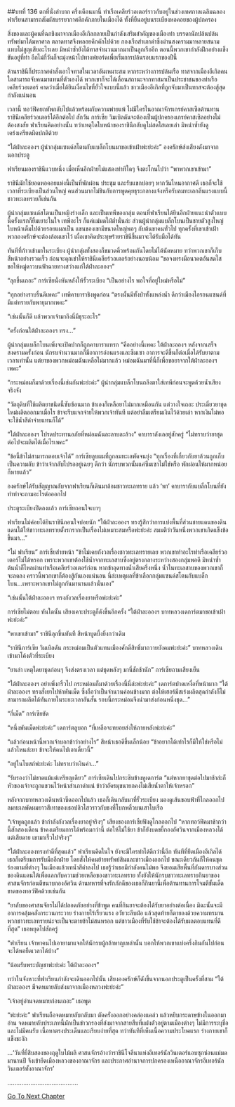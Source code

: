 ##บทที่ 136 ตกที่นั่งลำบาก
ครึ่งเดือนมานี้ ท่าเรือเคลียร์วอเตอร์ราวกับอยู่ในช่วงเทศกาลเฉลิมฉลอง ฟาเรียนสามารถสัมผัสบรรยากาศคึกคักภายในเมืองได้ ทั้งที่ยืนอยู่บนระเบียงหอคอยของผู้ปกครอง


สิ่งของและผู้คนที่ฉกชิงมาจากเมืองอีเกิลกลายเป็นกำลังเสริมสำคัญของเมืองท่า บรรดานักปล้นปล้นทรัพย์มาได้มหาศาล ตลาดทาสจึงพลอยคึกคักไปด้วย กองเรือสำเภาดำซึ่งผ่านสงครามมาหลายสนามแทบไม่สูญเสียอะไรเลย มิหนำซ้ำยังได้ทาสจำนวนมากมาเป็นลูกเรืออีก ตอนนี้พวกเขากำลังฝึกอย่างแข็งขันอยู่ที่ท่า อีกไม่กี่วันก็จะมุ่งหน้าไปทางฟยอร์ดเพื่อเริ่มการปล้นรอบแรกของปีนี้


ด้านราชินีก็ประกาศคำสั่งเอาใจทาสในเวลาอันเหมาะสม หากระหว่างการปล้นเรือ ทาสจากเมืองอีเกิลคนใดสามารถจับคนมาแทนที่ตัวเองได้ พวกเขาก็จะได้เลื่อนสถานะจากทาสมาเป็นประชาชนของท่าเรือเคลียร์วอเตอร์ คาดว่าเมื่อได้ยินเงื่อนไขที่ยั่วใจแบบนี้แล้ว ชาวเมืองอีเกิลที่ถูกจับมาเป็นทาสจะต้องสู้สุดกำลังแน่นอน


เวลานี้ ทอว์ฟิคยกทัพกลับไปแล้วพร้อมกับความพ่ายแพ้ ไม่มีใครในอาณาจักรเกรย์คาสเซิลต้านทานราชินีเคลียร์วอเตอร์ได้อีกต่อไป สักวัน การ์เซีย วิมเบิลดันจะต้องเป็นผู้ปกครองเกรย์คาสเซิลอย่างไม่ต้องสงสัย ฟาเรียนคิดอย่างนั้น ทว่าเหตุใดใบหน้าของราชินีกลับดูไม่สดใสเลยเล่า มิหนำซ้ำยังดูเคร่งเครียดผิดปกติด้วย


“ใต้ฝ่าละอองฯ ผู้นำกลุ่มแซนด์สโตนกับแบล็กโบนมาขอเข้าเฝ้าพ่ะย่ะค่ะ” องครักษ์ส่งเสียงดังมาจากนอกประตู


ฟาเรียนมองราชินีแวบหนึ่ง เมื่อเห็นอีกฝ่ายไม่แสดงท่าทีใดๆ จึงตะโกนไปว่า “พาพวกเขาเข้ามา”


ราชินีมักใช้ยอดหอคอยแห่งนี้เป็นที่พักผ่อน ประชุม และรับแขกบ่อยๆ หากวันไหนอากาศดี เธอก็จะใช้เวลาที่ระเบียงเป็นส่วนใหญ่ คนส่วนมากไม่ชินกับการพูดคุยธุระกลางแจ้งหรือรับลมทะเลกลิ่นแรงแบบนี้ ชาวทะเลทรายก็เช่นกัน


ผู้นำกลุ่มแซนด์สโตนเป็นหญิงร่างเล็ก และเป็นเทพีของกลุ่ม ตอนที่ฟาเรียนได้ยินอีกฝ่ายแนะนำตัวแบบนี้ครั้งแรกก็ยิ้มเยาะในใจ เทพีอะไร ก็แค่แม่มดใฝ่ต่ำนั่นล่ะ ส่วนผู้นำกลุ่มแบล็กโบนเป็นชายตัวสูงใหญ่ ใบหน้าเต็มไปด้วยรอยแผลเป็น แขนของเขามีขนาดใหญ่พอๆ กับต้นขาคนทั่วไป ทุกครั้งที่เขาเข้าเฝ้า พวกองครักษ์จะต้องล้อมเขาไว้ เผื่อเขาคิดประทุษร้ายราชินีขึ้นมาจะได้รับมือได้ทัน


ทันทีที่ก้าวเข้ามาในระเบียง ผู้นำกลุ่มทั้งสองก็ขมวดคิ้วพร้อมกันโดยไม่ได้นัดหมาย ทว่าพวกเขาก็เก็บสีหน้าอย่างรวดเร็ว ก่อนจะคุกเข่าให้ราชินีเคลียร์วอเตอร์อย่างนอบน้อม “ขอจงทรงมีอนาคตอันสดใส ขอให้หมู่ดาวบนฟ้าฉายทางสว่างแก่ใต้ฝ่าละอองฯ”


“ลุกขึ้นเถอะ” การ์เซียนั่งหันหลังให้รั้วระเบียง “เป็นอย่างไร พอใจที่อยู่ใหม่หรือไม่”


“ทุกอย่างราบรื่นดีเพคะ” เทพีคาบาราชิงพูดก่อน “ตรงนั้นมีทั้งป่าทั้งแหล่งน้ำ ดีกว่าเมืองไอรอนแซนด์ที่มีแต่ทรายกับพายุมากเพคะ”


“เช่นนั้นก็ดี แล้วพวกเจ้ามาถึงนี่มีธุระอะไร”


“ครั้งก่อนใต้ฝ่าละอองฯ ทรง...”


ผู้นำกลุ่มแบล็กโบนเพิ่งจะเปิดปากก็ถูกคาบาราแทรก “คืออย่างนี้เพคะ ใต้ฝ่าละอองฯ หลังจากเสร็จสงครามครั้งก่อน นักรบจำนวนมากก็มีอาการอ่อนแรงและซึมเซา อาการจะดีขึ้นก็ต่อเมื่อได้รับยาตามเวลาเท่านั้น แต่ยาของพวกหม่อมฉันเหลือไม่มากแล้ว หม่อมฉันมาที่นี่ก็เพื่อขอยาจากใต้ฝ่าละอองฯ เพคะ”


“กระหม่อมก็มาด้วยเรื่องนี้เช่นกันพ่ะย่ะค่ะ” ผู้นำกลุ่มแบล็กโบนถลึงตาใส่เทพีก่อนจะพูดด้วยน้ำเสียงจริงจัง


“วัตถุดิบที่ใช้ผลิตยาชนิดนี้ซับซ้อนมาก ข้าเองก็เหลือยาไม่มากเหมือนกัน แต่วางใจเถอะ ประเดี๋ยวยาชุดใหม่ผลิตออกมาเมื่อไร ข้าจะรีบแจกจ่ายให้พวกเจ้าทันที แต่อย่าลืมเตรียมเงินไว้ด้วยเล่า หากเงินไม่พอ จะใช้น้ำสีดำจ่ายแทนก็ได้”


“ใต้ฝ่าละอองฯ โปรดประทานอภัยที่หม่อมฉันละลาบละล้วง” คาบาราลังเลอยู่สักครู่ “ไม่ทราบว่ายาชุดต่อไปจะผลิตได้เมื่อไรเพคะ”


“ข้อนี้ข้าไม่สามารถตอบเจ้าได้” การ์เซียลูบผมที่ถูกลมทะเลพัดจนยุ่ง “ทุกเรื่องที่เกี่ยวกับยาล้วนถูกเก็บเป็นความลับ ข้าว่าเจ้ากลับไปรออยู่เฉยๆ ดีกว่า นักรบพวกนั้นแค่ซึมเซาไม่ใช่หรือ พักผ่อนให้มากหน่อยก็หายแล้ว”


องครักษ์ได้รับสัญญาณลับจากฟาเรียนก็เดินมาล้อมชาวทะเลทราย แล้ว ‘พา’ คาบารากับแบล็กโบนที่ยังทำท่าจะถามอะไรต่อออกไป


ประตูระเบียงปิดลงแล้ว การ์เซียถอนใจเบาๆ


ฟาเรียนไม่ค่อยได้ยินราชินีถอนใจบ่อยนัก “ใต้ฝ่าละอองฯ ทรงรู้สึกว่าการแบ่งพื้นที่ส่วนชายแดนของดินแดนใต้ให้ชาวทะเลทรายตั้งรกรากเป็นเรื่องไม่เหมาะสมหรือพ่ะย่ะค่ะ สมมติว่าวันหนึ่งพวกเขาเกิดแข็งข้อขึ้นมา...”


“ไม่ ฟาเรียน” การ์เซียส่ายหน้า “ข้าไม่เคยกังวลเรื่องชาวทะเลทรายเลย พวกเขาทำอะไรท่าเรือเคลียร์วอเตอร์ไม่ได้หรอก เพราะพวกเขาต้องใช้น้ำจากทะเลสาบซึ่งอยู่ตรงกลางระหว่างสองกลุ่มพอดี มิหนำซ้ำต้นน้ำก็ไหลผ่านท่าเรือเคลียร์วอเตอร์ก่อน หากข้าอุดทางน้ำเสียครึ่งหนึ่ง น้ำในทะเลสาบของพวกเขาก็จะลดลง คราวนี้พวกเขาก็ต้องสู้กันเองแน่นอน นี่ล่ะเหตุผลที่ข้าเลือกกลุ่มแซนด์สโตนกับแบล็กโบน...เพราะพวกเขาไม่ถูกกันมานานแล้วนั่นเอง”


“เช่นนั้นใต้ฝ่าละอองฯ ทรงกังวลเรื่องยาหรือพ่ะย่ะค่ะ”


การ์เซียไม่ตอบ ทันใดนั้น เสียงเคาะประตูก็ดังขึ้นอีกครั้ง “ใต้ฝ่าละอองฯ บาทหลวงเดการ์ตมาขอเข้าเฝ้าพ่ะย่ะค่ะ”


“พาเขาเข้ามา” ราชินีลุกขึ้นทันที สีหน้าบูดบึ้งยิ่งกว่าเดิม


“ราชินีการ์เซีย วิมเบิลดัน กระหม่อมเป็นตัวแทนเมืองศักดิ์สิทธิ์มาถวายบังคมพ่ะย่ะค่ะ” บาทหลวงเดินเข้ามาโค้งตัวที่ระเบียง


“ยาเล่า เหตุใดยาชุดก่อนๆ จึงส่งตรงเวลา แต่ชุดหลังๆ มานี่ชักช้านัก” การ์เซียถามเสียงเย็น


“ใต้ฝ่าละอองฯ อย่าเพิ่งกริ้วไป กระหม่อมก็มาด้วยเรื่องนี้นี่ล่ะพ่ะย่ะค่ะ” เดการ์ตปาดเหงื่อที่หน้าผาก “ใต้ฝ่าละอองฯ ทรงสั่งยาไปห้าพันเม็ด ซึ่งถือว่าเป็นจำนวนค่อนข้างมาก ต่อให้เฮอร์มีสเร่งผลิตสุดกำลังก็ไม่สามารถผลิตได้ทันภายในระยะเวลาอันสั้น รอบนี้กระหม่อมจึงนำมาส่งก่อนหนึ่งชุด...”


“กี่เม็ด” การ์เซียขัด


“หนึ่งพันเม็ดพ่ะย่ะค่ะ” เดการ์ตลูบอก “ที่เหลือจะทยอยส่งให้ภายหลังพ่ะย่ะค่ะ”


“แล้วก่อนหน้านี้พวกเจ้าบอกข้าว่าอย่างไร” สีหน้าเธอดีขึ้นเล็กน้อย “ข้าอยากได้เท่าไรก็มีให้ใช่หรือไม่ แล้วไหนล่ะยา ข้าจะให้คนไปเอาเดี๋ยวนี้”


“อยู่ในโบสถ์พ่ะย่ะค่ะ ไม่ทราบว่าเงินค่า...”


“รับรองว่าไม่ขาดแม้แต่เหรียญเดียว” การ์เซียเดินไปกระซิบข้างหูเดการ์ต “แต่หากยาชุดต่อไปมาช้าล่ะก็ หัวของเจ้าจะถูกแขวนไว้หน้าสำเภาดำแน่ ข้าว่าอัครมุขนายกคงไม่เสียน้ำตาให้เจ้าหรอก”


หลังจากบาทหลวงเดินหน้าซีดออกไปแล้ว เธอก็เดินกลับมาที่รั้วระเบียง มองดูเส้นขอบฟ้าที่ไกลออกไป ลมทะเลพัดผมยาวสีเทาของเธอปลิวไสวราวกับธงที่โบกพลิ้วบนเสาใบเรือ


“เจ้าพูดถูกแล้ว ข้ากำลังกังวลเรื่องยาอยู่จริงๆ” เสียงของการ์เซียฟังดูไกลออกไป “หากทอว์ฟิคมาช้ากว่านี้สักสองเดือน ข้าคงเตรียมการได้พร้อมกว่านี้ ต่อให้ไม่ใช้ยา ข้าก็ยังบดขยี้กองอัศวินจากเมืองหลวงได้ แต่เสียดาย เขามาเร็วไปจริงๆ”


“ใต้ฝ่าละอองทรงทำดีที่สุดแล้ว” ฟาเรียนคิดในใจ ยังจะมีใครทำได้ดีกว่านี้อีก ทันทีที่ยึดเมืองอีเกิลได้ เธอก็เตรียมการรับมืออีกฝ่าย โดยสั่งให้คนย้ายทรัพย์สินและชาวเมืองออกไป ขณะเดียวกันก็ให้คนขุดร่องตามที่ต่างๆ ในเมืองแล้วเทน้ำสีดำลงไป เธอรู้ว่าเธอมีกำลังคนไม่พอ จึงยอมเสียพื้นที่กันดารบางส่วนของดินแดนใต้เพื่อแลกกับความช่วยเหลือของชาวทะเลทราย ทั้งยังให้นักรบชาวทะเลทรายกินยาของศาสนจักรก่อนตีขนาบกองอัศวิน ด้านทหารที่จงรักภักดีของเธอก็กินยานี้เพื่อต้านทานการโจมตีขั้นเด็ดขาดของทอว์ฟิคด้วยเช่นกัน


“ยาลับของศาสนจักรไม่ได้ปลอดภัยอย่างที่ข้าพูด คนที่กินยาจะต้องได้รับยาอย่างต่อเนื่อง มิฉะนั้นจะมีอาการคลุ้มคลั่งกระวนกระวาย ร่างกายไร้เรี่ยวแรง อวัยวะลีบฝ่อ แล้วสุดท้ายก็ตายลงด้วยความทรมาน พวกชาวทะเลทรายน่ะจะเป็นจะตายข้าไม่สนหรอก แต่ชาวเมืองที่รับใช้ข้าจะต้องได้รับผลตอบแทนที่ดีที่สุด” เธอหยุดไปสักครู่


“ฟาเรียน เจ้าพาคนไปเอายามาแจกให้นักรบผู้กล้าหาญเหล่านั้น บอกให้พวกเขาแบ่งครึ่งกินกันไปก่อน จะได้พอยืดเวลาได้บ้าง”


“น้อมรับพระบัญชาพ่ะย่ะค่ะ ใต้ฝ่าละอองฯ”


ทว่าในจังหวะที่ฟาเรียนกำลังจะเดินออกไปนั้น เสียงองครักษ์ก็ดังขึ้นจากนอกประตูเป็นครั้งที่สาม “ใต้ฝ่าละอองฯ มีจดหมายลับส่งมาจากเมืองหลวงพ่ะย่ะค่ะ”


“เจ้าอยู่อ่านจดหมายก่อนเถอะ” เธอพูด


“พ่ะย่ะค่ะ” ฟาเรียนถือจดหมายลับกลับมา ตัดครั่งออกอย่างคล่องแคล่ว แล้วหยิบกระดาษข้างในออกมาอ่าน จดหมายลับประเภทนี้มักเป็นข่าวกรองที่ส่งมาจากสายสืบที่แฝงตัวอยู่ตามเมืองต่างๆ ไม่มีการระบุชื่อและไม่มีคนรับ เนื้อหาตรงประเด็นและเรียบง่ายที่สุด ทว่าทันทีที่เห็นเนื้อความประโยคแรก ร่างกายเขาก็แข็งชะงัก


...‘วันที่ยี่สิบสองของฤดูใบไม้ผลิ ศาสนจักรอ้างว่าราชินีโจลีนาแห่งอีเทอร์นัลวินเตอร์แอบซุกซ่อนแม่มดมานานปี จึงเข้ายึดเมืองหลวงของอาณาจักร และประกาศอำนาจการปกครองเหนืออาณาจักรอีเทอร์นัลวินเตอร์ทั้งอาณาจักร’


........................................


[Go To Next Chapter]( ./49.md)